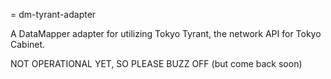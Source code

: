 = dm-tyrant-adapter

A DataMapper adapter for utilizing Tokyo Tyrant, the network API for Tokyo Cabinet.




NOT OPERATIONAL YET, SO PLEASE BUZZ OFF (but come back soon)
